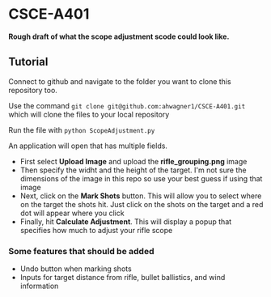 # CSCE-A401

__Rough draft of what the scope adjustment scode could look like.__


## Tutorial
Connect to github and navigate to the folder you want to clone this repository too. 

Use the command `git clone git@github.com:ahwagner1/CSCE-A401.git` which will clone the files to your local repository

Run the file with `python ScopeAdjustment.py`

An application will open that has multiple fields.
 - First select __Upload Image__ and upload the __rifle_grouping.png__ image
 - Then specify the widht and the height of the target. I'm not sure the dimensions of the image in this repo so use your best guess if using that image
 - Next, click on the __Mark Shots__ button. This will allow you to select where on the target the shots hit. Just click on the shots on the target and a red dot will appear where you click
 - Finally, hit __Calculate Adjustment__. This will display a popup that specifies how much to adjust your rifle scope


### Some features that should be added
 - Undo button when marking shots
 - Inputs for target distance from rifle, bullet ballistics, and wind information

